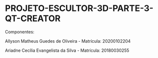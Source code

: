 # PROJETO-ESCULTOR-3D-PARTE-3-QT-CREATOR

Componentes: 

Allyson Matheus Guedes de Oliveira - Matrícula: 20200102204 

Ariadne Cecília Evangelista da Silva - Matrícula: 20180030255


